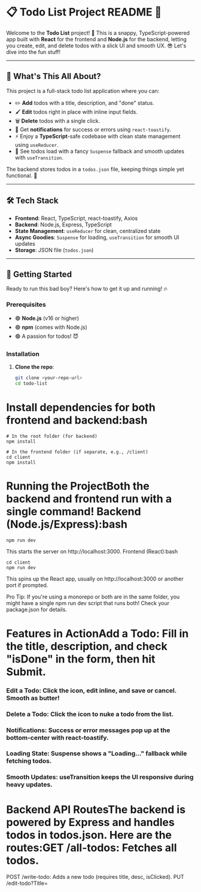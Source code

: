 # 📋 Todo List Project README 🚀

Welcome to the **Todo List** project! 🎉 This is a snappy, TypeScript-powered app built with **React** for the frontend and **Node.js** for the backend, letting you create, edit, and delete todos with a slick UI and smooth UX. 😎 Let's dive into the fun stuff!

---

## 🎯 What's This All About?

This project is a full-stack todo list application where you can:
- ✏️ **Add** todos with a title, description, and "done" status.
- 🖌️ **Edit** todos right in place with inline input fields.
- 🗑️ **Delete** todos with a single click.
- 🔔 Get **notifications** for success or errors using `react-toastify`.
- ⚡️ Enjoy a **TypeScript**-safe codebase with clean state management using `useReducer`.
- 🌟 See todos load with a fancy `Suspense` fallback and smooth updates with `useTransition`.

The backend stores todos in a `todos.json` file, keeping things simple yet functional. 📂

---

## 🛠️ Tech Stack

- **Frontend**: React, TypeScript, react-toastify, Axios
- **Backend**: Node.js, Express, TypeScript
- **State Management**: `useReducer` for clean, centralized state
- **Async Goodies**: `Suspense` for loading, `useTransition` for smooth UI updates
- **Storage**: JSON file (`todos.json`)

---

## 🚀 Getting Started

Ready to run this bad boy? Here's how to get it up and running! 🔥

### Prerequisites
- 🟢 **Node.js** (v16 or higher)
- 🟢 **npm** (comes with Node.js)
- 🟢 A passion for todos! 😈

### Installation
1. **Clone the repo**:
   ```bash
   git clone <your-repo-url>
   cd todo-list
   ```
# Install dependencies for both frontend and backend:bash
```
# In the root folder (for backend)
npm install

# In the frontend folder (if separate, e.g., /client)
cd client
npm install
```

# Running the ProjectBoth the backend and frontend run with a single command! Backend (Node.js/Express):bash
```
npm run dev
```
This starts the server on http://localhost:3000.
Frontend (React):bash
```
cd client
npm run dev
```
This spins up the React app, usually on http://localhost:3000 or another port if prompted.

Pro Tip: If you're using a monorepo or both are in the same folder, you might have a single npm run dev script that runs both! Check your package.json for details. 

# Features in ActionAdd a Todo: Fill in the title, description, and check "isDone" in the form, then hit Submit. 
### Edit a Todo: Click the  icon, edit inline, and save or cancel. Smooth as butter! 
### Delete a Todo: Click the  icon to nuke a todo from the list.
### Notifications: Success or error messages pop up at the bottom-center with react-toastify. 
### Loading State: Suspense shows a "Loading..." fallback while fetching todos. 
### Smooth Updates: useTransition keeps the UI responsive during heavy updates. 

# Backend API RoutesThe backend is powered by Express and handles todos in todos.json. Here are the routes:GET /all-todos: Fetches all todos.
POST /write-todo: Adds a new todo (requires title, desc, isClicked).
PUT /edit-todo?Title=<title>: Updates a todo by its title.
DELETE /delete-todo?Title=<title>: Deletes a todo by its title.

Note: The todos.json file is your "database" and looks like this:
```json
[
  {
    "title": "Learn Rust",
    "desc": "Gotta master Actix-Web and Slint! 😈",
    "isClicked": false
  }
]
```

#  TroubleshootingToastify acting weird? Make sure you have only one <ToastContainer /> in your app. Check for duplicate imports or renders.
#### TypeScript errors? Double-check types in EditIcon.tsx (onEdit: () => void) and other components.
#### Backend not saving correctly? Ensure todos.json is writable and in the correct format (no extra quotes or slashes).
#### Still stuck? Ping me with the error, and I'll sort it out! 






